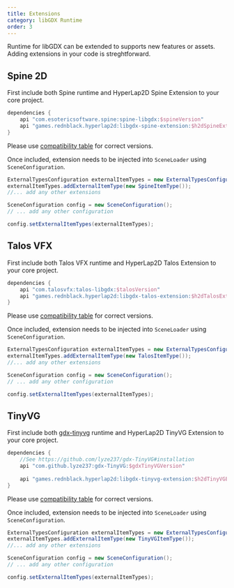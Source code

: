 ```yaml
---
title: Extensions
category: libGDX Runtime
order: 3
---
```


Runtime for libGDX can be extended to supports new features or assets. Adding extensions in your code is streghtforward.

## Spine 2D

First include both Spine runtime and HyperLap2D Spine Extension to your core project.

```groovy
dependencies {
    api "com.esotericsoftware.spine:spine-libgdx:$spineVersion"
    api "games.rednblack.hyperlap2d:libgdx-spine-extension:$h2dSpineExtension"
}
```

Please use [compatibility table](https://github.com/rednblackgames/h2d-libgdx-spine-extension) for correct versions.

Once included, extension needs to be injected into `SceneLoader` using `SceneConfiguration`.

```java
ExternalTypesConfiguration externalItemTypes = new ExternalTypesConfiguration();
externalItemTypes.addExternalItemType(new SpineItemType());
//... add any other extensions

SceneConfiguration config = new SceneConfiguration();
// ... add any other configuration

config.setExternalItemTypes(externalItemTypes);
```

## Talos VFX

First include both Talos VFX runtime and HyperLap2D Talos Extension to your core project.

```groovy
dependencies {
    api "com.talosvfx:talos-libgdx:$talosVersion"
    api "games.rednblack.hyperlap2d:libgdx-talos-extension:$h2dTalosExtension"
}
```

Please use [compatibility table](https://github.com/rednblackgames/h2d-libgdx-talos-extension) for correct versions.

Once included, extension needs to be injected into `SceneLoader` using `SceneConfiguration`.

```java
ExternalTypesConfiguration externalItemTypes = new ExternalTypesConfiguration();
externalItemTypes.addExternalItemType(new TalosItemType());
//... add any other extensions

SceneConfiguration config = new SceneConfiguration();
// ... add any other configuration

config.setExternalItemTypes(externalItemTypes);
```

## TinyVG

First include both [gdx-tinyvg](https://github.com/lyze237/gdx-TinyVG) runtime and HyperLap2D TinyVG Extension to your core project.

```groovy
dependencies {
    //See https://github.com/lyze237/gdx-TinyVG#installation
    api "com.github.lyze237:gdx-TinyVG:$gdxTinyVGVersion"
    
    api "games.rednblack.hyperlap2d:libgdx-tinyvg-extension:$h2dTinyVGExtension"
}
```

Please use [compatibility table](https://github.com/rednblackgames/h2d-libgdx-tinyvg-extension) for correct versions.

Once included, extension needs to be injected into `SceneLoader` using `SceneConfiguration`.

```java
ExternalTypesConfiguration externalItemTypes = new ExternalTypesConfiguration();
externalItemTypes.addExternalItemType(new TinyVGItemType());
//... add any other extensions

SceneConfiguration config = new SceneConfiguration();
// ... add any other configuration

config.setExternalItemTypes(externalItemTypes);
```

